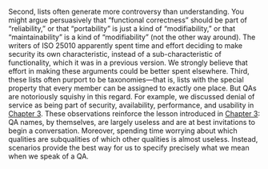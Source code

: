 Second, lists often generate more controversy than understanding. You might argue persuasively that “functional correctness” should be part of “reliability,” or that “portability” is just a kind of “modifiability,” or that “maintainability” is a kind of “modifiability” (not the other way around). The writers of ISO 25010 apparently spent time and effort deciding to make security its own characteristic, instead of a sub-characteristic of functionality, which it was in a previous version. We strongly believe that effort in making these arguments could be better spent elsewhere. Third, these lists often purport to be taxonomies—that is, lists with the special property that every member can be assigned to exactly one place. But QAs are notoriously squishy in this regard. For example, we discussed denial of service as being part of security, availability, performance, and usability in [Chapter 3](ch03.xhtml#ch03). These observations reinforce the lesson introduced in [Chapter 3](ch03.xhtml#ch03): QA names, by themselves, are largely useless and are at best invitations to begin a conversation. Moreover, spending time worrying about which qualities are subqualities of which other qualities is almost useless. Instead, scenarios provide the best way for us to specify precisely what we mean when we speak of a QA.